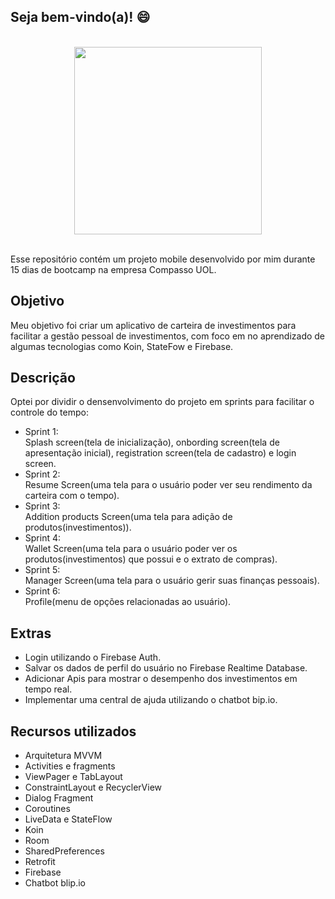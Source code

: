 ## Seja bem-vindo(a)! :smile:

<br />
<div align="center" > <img  width=“300” height="300" src="https://user-images.githubusercontent.com/62591896/131683261-d15311f4-96fc-4dde-b3df-3cfc2336c2d4.png"> </div>
<br />

Esse repositório contém um projeto mobile desenvolvido por mim durante 15 dias de bootcamp na empresa Compasso UOL.

## Objetivo

Meu objetivo foi criar um aplicativo de carteira de investimentos para facilitar a gestão pessoal de investimentos, com foco em no aprendizado de algumas tecnologias como Koin, StateFow e Firebase.

## Descrição

Optei por dividir o densenvolvimento do projeto em sprints para facilitar o controle do tempo: 
- Sprint 1: <br />
Splash screen(tela de inicialização), onbording screen(tela de apresentação inicial), registration screen(tela de cadastro) e login screen.
- Sprint 2: <br />
Resume Screen(uma tela para o usuário poder ver seu rendimento da carteira com o tempo).
- Sprint 3: <br />
Addition products Screen(uma tela para adição de produtos(investimentos)).
- Sprint 4: <br />
Wallet Screen(uma tela para o usuário poder ver os produtos(investimentos) que possui e o extrato de compras).
- Sprint 5: <br />
Manager Screen(uma tela para o usuário gerir suas finanças pessoais).
- Sprint 6: <br />
Profile(menu de opções relacionadas ao usuário).

## Extras

- Login utilizando o Firebase Auth.
- Salvar os dados de perfil do usuário no Firebase Realtime Database.
- Adicionar Apis para mostrar o desempenho dos investimentos em tempo real.
- Implementar uma central de ajuda utilizando o chatbot bip.io. 

## Recursos utilizados

- Arquitetura MVVM
- Activities e fragments
- ViewPager e TabLayout
- ConstraintLayout e RecyclerView
- Dialog Fragment
- Coroutines
- LiveData e StateFlow
- Koin
- Room
- SharedPreferences
- Retrofit
- Firebase
- Chatbot blip.io
